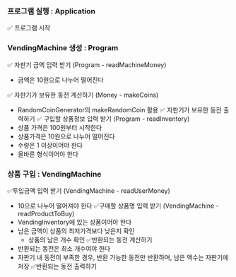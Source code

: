 ### 프로그램 실행 : Application

✅ 프로그램 시작

### VendingMachine 생성 : Program

✅  자판기 금액 입력 받기 (Program - readMachineMoney)
  - 금액은 10원으로 나누어 떨어진다

✅ 자판기가 보유한 동전 계산하기 (Money - makeCoins)
   - RandomCoinGenerator의 makeRandomCoin 활용
✅ 자판기가 보유한 동전 출력하기
✅ 구입할 상품정보 입력 받기 (Program - readInventory)
   - 상품 가격은 100원부터 시작한다
   - 상품가격은 10원으로 나누어 떨어진다
   - 수량은 1 이상이어야 한다
   - 올바른 형식이어야 한다

### 상품 구입 : VendingMachine
✅투입금액 입력 받기 (VendingMachine - readUserMoney)
   - 10으로 나누어 떨어져야 한다
✅구매할 상품명 입력 받기 (VendingMachine - readProductToBuy)
   - VendingInventory에 있는 상품이어야 한다
   - 남은 금액이 상품의 최저가격보다 낮은지 확인
     - 상품의 남은 개수 확인
✅반환되는 동전 계산하기
   - 반환되는 동전은 최소 개수여야 한다
   - 자판기 내 동전이 부족한 경우, 반환 가능한 동전만 반환하며, 남은 액수는 자판기에 저장
✅반환되는 동전 출력하기